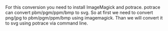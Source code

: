 For this conversion you need to install ImageMagick and potrace.
potrace can convert pbm/pgm/ppm/bmp to svg. So at first we need to convert png/jpg to pbm/pgm/ppm/bmp using imagemagick. Than we will convert it to svg using potrace via command line.